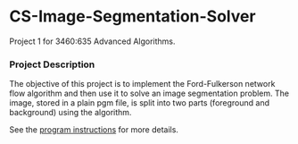 CS-Image-Segmentation-Solver
============================

Project 1 for 3460:635 Advanced Algorithms.

### Project Description

The objective of this project is to implement the Ford-Fulkerson network flow algorithm and then use
it to solve an image segmentation problem. The image, stored in a plain pgm file, is split into two
parts (foreground and background) using the algorithm.

See the <a href="http://www.cs.uakron.edu/~zduan/class/635/projects/project1/project1.htm">program
instructions</a> for more details.